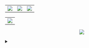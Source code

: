 <table border="0" cellspacing="0" cellpadding="0" align="center">
  <tr border="0">
    <td border="0">
      <a href="https://github.com/darko5r">  
        <img align="center" src="https://github-readme-stats.vercel.app/api?username=darko5r&theme=transparent&show_icons=true&hide_border=true&text_bold=true&card_width=200" /> 
      </a> 
    </td>
    <td>
      <a href="https://github.com/darko5r">  
        <img src="https://github-readme-streak-stats.herokuapp.com?user=darko5r&theme=tokyonight&background=FFFFFF00&hide_border=true&text_bold=true&card_width=100"/> 
      </a>  
    </td>
    <td>
      <a href="https://github.com/darko5r/darko5r.github.io">  
        <img align="center" src="https://github-readme-stats.vercel.app/api/pin/?username=darko5r&repo=darko5r.github.io&theme=transparent&hide_border=true" /> 
      </a>
    </td>
  </tr>
</table>

<table align="center">
  <tr>
    <td>
      <a href="https://github.com/darko5r/darko5r"> 
        <img align="center" src="https://github-readme-stats.vercel.app/api/top-langs/?username=darko5r&layout=compact&theme=transparent&hide_border=true&text_bold=true&card_width=280" /> 
      </a>
    </td>
  </tr>
</table>

<p align="center">
  <a href="https://github.com/darko5r/darko5r"> 
        <img align="center" src="https://github-readme-stats.vercel.app/api/top-langs/?username=darko5r&layout=compact&theme=transparent&hide_border=true&text_bold=true&card_width=280" /> 
      </a>
  </p>

<details>
  <summary>

  </summary>

Check later...

</details>
